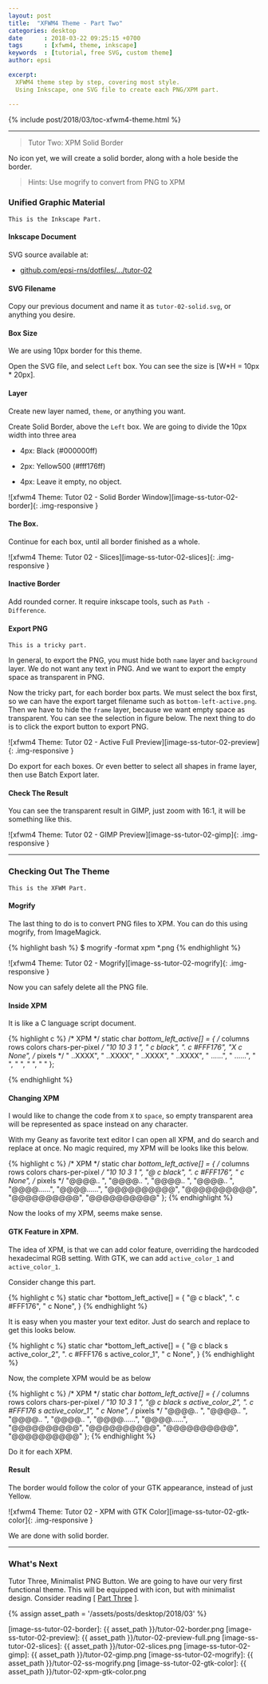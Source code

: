 ```yaml
---
layout: post
title:  "XFWM4 Theme - Part Two"
categories: desktop
date      : 2018-03-22 09:25:15 +0700
tags      : [xfwm4, theme, inkscape]
keywords  : [tutorial, free SVG, custom theme]
author: epsi

excerpt:
  XFWM4 theme step by step, covering most style.
  Using Inkscape, one SVG file to create each PNG/XPM part.

---
```


{% include post/2018/03/toc-xfwm4-theme.html %}

-- -- --

> Tutor Two: XPM Solid Border

No icon yet, we will create a solid border, along with a hole beside the border.

> Hints: Use mogrify to convert from PNG to XPM

### Unified Graphic Material

	This is the Inkscape Part.

#### Inkscape Document

SVG source available at:

* [github.com/epsi-rns/dotfiles/.../tutor-02][dotfiles-tutor-02]

#### SVG Filename

Copy our previous document and name it as <code>tutor-02-solid.svg</code>, or anything you desire.

#### Box Size

We are using 10px border for this theme.

Open the SVG file, and select <code>Left</code> box.
You can see the size is [W*H = 10px * 20px].

#### Layer

Create new layer named, <code>theme</code>, or anything you want.

Create Solid Border, above the <code>Left</code> box.
We are going to divide the 10px width into three area

*	4px: Black (#000000ff)

*	2px: Yellow500 (#fff176ff)

*	4px: Leave it empty, no object.

![xfwm4 Theme: Tutor 02 - Solid Border Window][image-ss-tutor-02-border]{: .img-responsive }

#### The Box.

Continue for each box, until all border finished as a whole.

![xfwm4 Theme: Tutor 02 - Slices][image-ss-tutor-02-slices]{: .img-responsive }

#### Inactive Border

Add rounded corner. It require inkscape tools, such as <code>Path - Difference</code>.

#### Export PNG

	This is a tricky part.

In general, to export the PNG, you must hide both <code>name</code> layer and <code>background</code> layer.
We do not want any text in PNG. And we want to export the empty space as transparent in PNG.

Now the tricky part, for each border box parts.
We must select the box first,
so we can have the export target filename such as <code>bottom-left-active.png</code>.
Then we have to hide the <code>frame</code> layer, because we want empty space as transparent.
You can see the selection in figure below.
The next thing to do is to click the export button to export PNG.

![xfwm4 Theme: Tutor 02 - Active Full Preview][image-ss-tutor-02-preview]{: .img-responsive }

Do export for each boxes. Or even better to select all shapes in frame layer, then use Batch Export later.

#### Check The Result

You can see the transparent result in GIMP, just zoom with 16:1, it will be something like this.

![xfwm4 Theme: Tutor 02 - GIMP Preview][image-ss-tutor-02-gimp]{: .img-responsive }

-- -- --

### Checking Out The Theme

	This is the XFWM Part.

#### Mogrify

The last thing to do is to convert PNG files to XPM.
You can do this using mogrify, from ImageMagick.

{% highlight bash %}
$ mogrify -format xpm *.png
{% endhighlight %}

![xfwm4 Theme: Tutor 02 - Mogrify][image-ss-tutor-02-mogrify]{: .img-responsive }

Now you can safely delete all the PNG file.

#### Inside XPM

It is like a C language script document.

{% highlight c %}
/* XPM */
static char *bottom_left_active[] = {
/* columns rows colors chars-per-pixel */
"10 10 3 1 ",
"  c black",
". c #FFF176",
"X c None",
/* pixels */
"    ..XXXX",
"    ..XXXX",
"    ..XXXX",
"    ..XXXX",
"    ......",
"    ......",
"          ",
"          ",
"          ",
"          "
};

{% endhighlight %}

#### Changing XPM

I would like to change the code from <code>X</code> to <code>space</code>,
so empty transparent area will be represented as space instead on any character.

With my Geany as favorite text editor I can open all XPM,
and do search and replace at once.
No magic required, my XPM will be looks like this below.


{% highlight c %}
/* XPM */
static char *bottom_left_active[] = {
/* columns rows colors chars-per-pixel */
"10 10 3 1 ",
"@ c black",
". c #FFF176", 
"  c None",
/* pixels */
"@@@@..    ",
"@@@@..    ",
"@@@@..    ",
"@@@@..    ",
"@@@@......",
"@@@@......",
"@@@@@@@@@@",
"@@@@@@@@@@",
"@@@@@@@@@@",
"@@@@@@@@@@"
};
{% endhighlight %}

Now the looks of my XPM, seems make sense.

#### GTK Feature in XPM.

The idea of XPM, is that we can add color feature,
overriding the hardcoded hexadecimal RGB setting.
With GTK, we can add <code>active_color_1</code> and <code>active_color_1</code>.

Consider change this part.

{% highlight c %}
static char *bottom_left_active[] = {
"@ c black",
". c #FFF176", 
"  c None",
}
{% endhighlight %}

It is easy when you master your text editor.
Just do search and replace to get this looks below.

{% highlight c %}
static char *bottom_left_active[] = {
"@ c black s active_color_2",
". c #FFF176 s active_color_1", 
"  c None",
}
{% endhighlight %}

Now, the complete XPM would be as below

{% highlight c %}
/* XPM */
static char *bottom_left_active[] = {
/* columns rows colors chars-per-pixel */
"10 10 3 1 ",
"@ c black s active_color_2",
". c #FFF176 s active_color_1", 
"  c None",
/* pixels */
"@@@@..    ",
"@@@@..    ",
"@@@@..    ",
"@@@@..    ",
"@@@@......",
"@@@@......",
"@@@@@@@@@@",
"@@@@@@@@@@",
"@@@@@@@@@@",
"@@@@@@@@@@"
};
{% endhighlight %}

Do it for each XPM.

#### Result

The border would follow the color of your GTK appearance, instead of just Yellow.

![xfwm4 Theme: Tutor 02 - XPM with GTK Color][image-ss-tutor-02-gtk-color]{: .img-responsive }

We are done with solid border.

-- -- --

### What's Next

Tutor Three, Minimalist PNG Button.
We are going to have our very first functional theme.
This will be equipped with icon, but with minimalist design.
Consider reading [ [Part Three][local-part-three] ].

[//]: <> ( -- -- -- links below -- -- -- )
{% assign asset_path = '/assets/posts/desktop/2018/03' %}

[dotfiles-tutor-02]:  https://gitlab.com/epsi-rns/dotfiles/tree/master/xfce4/themes/tutor-02

[local-part-three]:	/desktop/2018/03/23/xfwm4-theme.html

[image-ss-tutor-02-border]:    {{ asset_path }}/tutor-02-border.png
[image-ss-tutor-02-preview]:   {{ asset_path }}/tutor-02-preview-full.png
[image-ss-tutor-02-slices]:    {{ asset_path }}/tutor-02-slices.png
[image-ss-tutor-02-gimp]:      {{ asset_path }}/tutor-02-gimp.png
[image-ss-tutor-02-mogrify]:   {{ asset_path }}/tutor-02-ss-mogrify.png
[image-ss-tutor-02-gtk-color]: {{ asset_path }}/tutor-02-xpm-gtk-color.png

